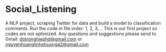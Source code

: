 # Social_Listening
A NLP project, scraping Twitter for data and build a model to classification comments.
Run the code in file order: 1, 2, 3,...
This is our first project so codes are not optimized. 
Any questions and suggestions please send to Gmail: <dotronghiephd@gmail.com>
                                                 or <nguyenhoanglinhphuonga2@gmail.com>
